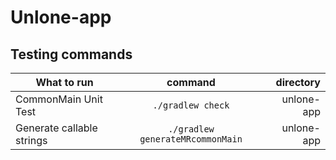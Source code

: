 # Unlone-app

## Testing commands
| What to run         | command           |  directory|
| ------------------- |:-----------------:| ---------:|
| CommonMain Unit Test| `./gradlew check` | unlone-app|
| Generate callable strings| `./gradlew generateMRcommonMain` | unlone-app|
